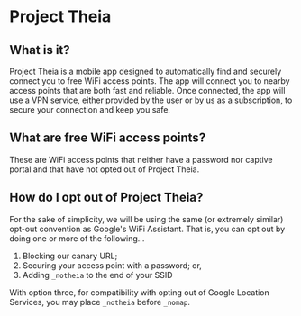# Project Theia

## What is it?

Project Theia is a mobile app designed to automatically find and securely
connect you to free WiFi access points. The app will connect you to nearby
access points that are both fast and reliable. Once connected, the app will
use a VPN service, either provided by the user or by us as a subscription,
to secure your connection and keep you safe.

## What are free WiFi access points?

These are WiFi access points that neither have a password nor captive portal
and that have not opted out of Project Theia.

## How do I opt out of Project Theia?

For the sake of simplicity, we will be using the same (or extremely similar)
opt-out convention as Google's WiFi Assistant. That is, you can opt out by doing one or more of the following...

1. Blocking our canary URL;
2. Securing your access point with a password; or,
3. Adding `_notheia` to the end of your SSID

With option three, for compatibility with opting out of Google Location
Services, you may place `_notheia` before `_nomap`.
